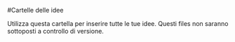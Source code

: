#Cartelle delle idee

Utilizza questa cartella per inserire tutte le tue idee.
Questi files non saranno sottoposti a controllo di versione.
